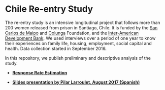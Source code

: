 # Chile Re-entry Study

The re-entry study is an intensive longitudinal project that follows more than 200 women released from prison in Santiago, Chile. It is funded by the [San Carlos de Maipo](http://www.fsancarlos.cl/) and [Colunga](https://www.fundacioncolunga.org/) Foundation, and the [Inter-American Development Bank](http://www.iadb.org/). We used interviews over a period of one year to know their experiences on  family life, housing, employment, social capital and health. Data collection started in September 2016.

In this repository, we publish preliminary and descriptive analysis of the study.

- **[Response Rate Estimation](http://nbviewer.jupyter.org/github/sdaza/reentry-chile/blob/f3731bf0cfd96e5f1f15b215bc65520cf0cf5f9a/reports/reentry_chile_response_rates.ipynb)**
<!-- - **[Characterizing Attrition](reports/predicting_attrition.md)** -->
- **[Slides presentation by Pilar Larroulet, August 2017 (Spanish)](reports/isuc_08_2017.pdf)**